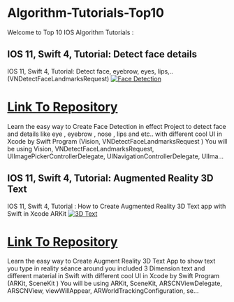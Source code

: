 # Algorithm-Tutorials-Top10
Welcome to Top 10 IOS Algorithm Tutorials :

## IOS 11, Swift 4, Tutorial: Detect face details
IOS 11, Swift 4, Tutorial: Detect face, eyebrow, eyes, lips,.. (VNDetectFaceLandmarksRequest)
[![Face Detection](https://raw.githubusercontent.com/soonin/IOS-Swift-Tutorials-Top10/master/img/IOSSwiftFaceDetection.JPG)](https://youtu.be/zylvQh1cU5Q)
# [Link To Repository](https://github.com/soonin/IOS-Swift-VisionFaceDetection)

Learn the easy way to Create Face Detection in effect Project to detect face and details like eye , eyebrow , nose , lips and etc.. with different cool UI in Xcode by Swift Program (Vision, VNDetectFaceLandmarksRequest ) You will be using Vision, VNDetectFaceLandmarksRequest, UIImagePickerControllerDelegate, UINavigationControllerDelegate, UIIma…

## IOS 11, Swift 4, Tutorial: Augmented Reality 3D Text
IOS 11, Swift 4, Tutorial : How to Create Augmented Reality 3D Text app with Swift in Xcode  ARKit
[![3D Text](https://raw.githubusercontent.com/soonin/IOS-Swift-Tutorials-Top10/master/img/IOSSwift3DText.JPG)](https://youtu.be/cP4T8i_c-f4)
# [Link To Repository](https://github.com/soonin/IOS-Swift-ARKit3dText)

Learn the easy way to Create Augment Reality 3D Text App to show text you type in reality séance around you included 3 Dimension text and different material in Swift with different cool UI in Xcode by Swift Program (ARKit, SceneKit ) You will be using ARKit, SceneKit, ARSCNViewDelegate, ARSCNView, viewWillAppear, ARWorldTrackingConfiguration, se…

